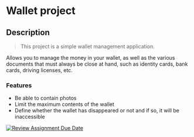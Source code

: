 # Wallet project

## Description

> This project is a simple wallet management application.

Allows you to manage the money in your wallet, as well as the various documents that must always be close at hand, such as identity cards, bank cards, driving licenses, etc.

### Features

- Be able to contain photos
- Limit the maximum contents of the wallet
- Define whether the wallet has disappeared or not and if so, it will be inaccessible

[![Review Assignment Due Date](https://classroom.github.com/assets/deadline-readme-button-24ddc0f5d75046c5622901739e7c5dd533143b0c8e959d652212380cedb1ea36.svg)](https://classroom.github.com/a/hy8NMZUz)
